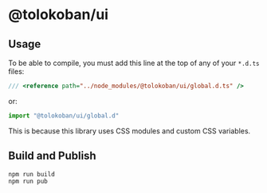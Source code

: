 # @tolokoban/ui

## Usage

To be able to compile, you must add this line at the top
of any of your `*.d.ts` files:

```ts
/// <reference path="../node_modules/@tolokoban/ui/global.d.ts" />
```

or:

```ts
import "@tolokoban/ui/global.d"
```

This is because this library uses CSS modules and custom CSS variables.

## Build and Publish

```bash
npm run build
npm run pub
```
